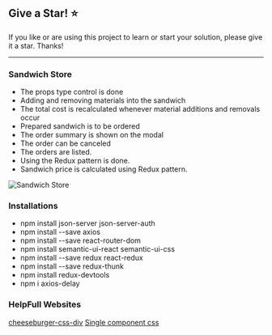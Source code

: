 ## Give a Star! :star:
If you like or are using this project to learn or start your solution, please give it a star. Thanks!
<hr>

### Sandwich Store
- The props type control is done
- Adding and removing materials into the sandwich
- The total cost is recalculated whenever material additions and removals occur
- Prepared sandwich is to be ordered
- The order summary is shown on the modal
- The order can be canceled
- The orders are listed.
- Using the Redux pattern is done.
- Sandwich price is calculated using Redux pattern.

![Sandwich Store](https://github.com/NisanurBulut/SandwichBuilder/blob/master/Trailers/Trailer_SandwichStore.gif)

### Installations

- npm install json-server json-server-auth
- npm install --save axios
- npm install --save react-router-dom
- npm install semantic-ui-react semantic-ui-css
- npm install --save redux react-redux
- npm install --save redux-thunk
- npm install redux-devtools
- npm i axios-delay

### HelpFull Websites
[cheeseburger-css-div](https://github.com/lesscake/cheeseburger-css-div) [Single component css](https://projects.lukehaas.me/css-loaders/)